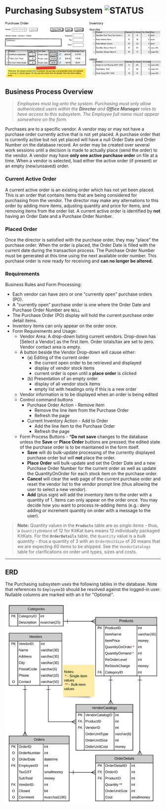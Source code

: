 # Purchasing Subsystem ![STATUS](https://img.shields.io/badge/Status-V1.1-green?logo=jekyll)

![Mockup](./Purchasing.png)

## Business Process Overview

> *Employees must log onto the system. Purchasing must only allow authenicated users within the **Director** and **Office Manager** roles to have access to this subsystem. The Employee full name must appear somewhere on the form.*

Purchases are to a specific vendor. A vendor may or may not have a purchase order currently active that is not yet placed. A purchase order that is currently active but not yet placed will have a null Order Date and Order Number on the database record. An order may be created over several work sessions until a decision is made to actually place (send the order) to the vendor. A vendor may have **only one active purchase order** on file at a time. When a vendor is selected, load either the active order (if present) or an empty (new/unsaved) order.

### Current Active Order

A current active order is an existing order which has not yet been placed. This is an order that contains items that are being considered for purchasing from the vendor. The director may make any alternations to this order by adding more items, adjusting quantity and price for items, and removing items from the order list. A current active order is identified by **not** having an Order Date and a Purchase Order Number.

### Placed Order

Once the director is satisfied with the purchase order, they may "place" the purchase order. When the order is placed, the Order Date is filled with the current date during the transaction process. The Purchase Order Number must be generated at this time using the next available order number. This purchase order is now ready for receiving and **can no longer be altered.**

### Requirements

Business Rules and Form Processing:

- Each vendor can have zero or one "currently open" purchase orders (PO).
- A "currently open" purchase order is one where the Order Date and Purchase Order Number are `NULL`
- The Purchase Order (PO) display will hold the current purchase order detail items.
- Inventory items can only appear on the order once.
- Form Requirements and Usage:
  - Vendor Area: A drop-down listing current vendors. Drop-down has [Select a Vendor] as the first item. Order totals/tax are set to zero. Vendor contact area is empty.
  - A button beside the Vendor Drop-down will cause either:  
    - (a) Editing of the current order
      - the current open order to be retrieved and displayed
      - display of vendor stock items
      - current order is open until a **place order** is clicked
    - (b) Presentation of an empty order
      - display of all vendor stock items
      - empty list with headings only if this is a new order
  - Vendor information is to be displayed when an order is being edited
  - Control command buttons
    - Purchase Order Action - Remove Item
      - Remove the line item from the Purchase Order
      - Refresh the page
    - Current Inventory Action - Add to Order
      - Add the line item to the Purchase Order
      - Refresh the page
  - Form Process Buttons - ***Do not save** changes to the database unless the **Save** or **Place Order** buttons are pressed; the edited state of the purchase order is to be maintained in the form itself.
    - **Save** will do bulk-update processing of the currently displayed purchase order but will **not** place the order.
    - **Place Order** will bulk-update and set the Order Date and a new Purchase Order Number for the current order as well as update the QuantityOnOrder for each stock item on the purchase order.
    - **Cancel** will clear the web page of the current purchase order and reset the vendor list to the vendor prompt line (thus allowing the user to select a new vendor).
    - **Add** (plus sign) will add the inventory item to the order with a quantity of 1. Items can only appear on the order once. You may decide how you want to process re-adding items (e.g.: deny adding or increment quantity on order with a message to the user).

> **Note:** Quantity values in the **`Products`** table are as *single items* - thus, a `QuantityOnHand` of 12 for KitKat bars means 12 individually packaged KitKats. For the **`OrderDetails`** table, the `Quantity` value is a *bulk quantity* - thus a quantity of 3 with an `OrderUnitSize` of 20 means that we are expecting *60* items to be shipped. See the `VendorCatalogs` table for clarifications on order unit types, sizes and costs.

----

## ERD

The Purchasing subsystem uses the following tables in the database. Note that references to `EmployeeID` should be resolved against the logged-in user. Nullable columns are marked with an `O` for "Optional".

![ERD](./eRace-2018-Purchasing.svg)
